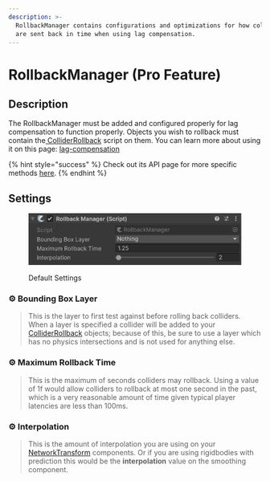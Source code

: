 ```yaml
---
description: >-
  RollbackManager contains configurations and optimizations for how colliders
  are sent back in time when using lag compensation.
---
```


# RollbackManager (Pro Feature)

## Description <a href="#server-and-host" id="server-and-host"></a>

The RollbackManager must be added and configured properly for lag compensation to function properly. Objects you wish to rollback must contain the[ ColliderRollback](../colliderrollback.md) script on them. You can learn more about using it on this page: [lag-compensation](../../../guides/features/lag-compensation/ "mention")

{% hint style="success" %}
Check out its API page for more specific methods [here](https://firstgeargames.com/FishNet/api/api/FishNet.Component.ColliderRollback.RollbackManager.html).
{% endhint %}

## Settings <a href="#server-and-host" id="server-and-host"></a>

<div align="left"><figure><img src="../../../.gitbook/assets/rollback-manager-component.png" alt=""><figcaption><p>Default Settings</p></figcaption></figure></div>

### :gear:  **Bounding Box Layer**

> This is the layer to first test against before rolling back colliders. When a layer is specified a collider will be added to your [ColliderRollback](../colliderrollback.md) objects; because of this, be sure to use a layer which has no physics intersections and is not used for anything else.

### :gear:  **Maximum Rollback Time**

> This is the maximum of seconds colliders may rollback. Using a value of 1f would allow colliders to rollback at most one second in the past, which is a very reasonable amount of time given typical player latencies are less than 100ms.

### :gear:  **Interpolation**

> This is the amount of interpolation you are using on your [NetworkTransform](../network-transform.md) components. Or if you are using rigidbodies with prediction this would be the **interpolation** value on the smoothing component.
